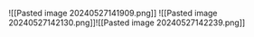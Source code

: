 ![[Pasted image 20240527141909.png]]
![[Pasted image 20240527142130.png]]![[Pasted image 20240527142239.png]]